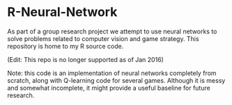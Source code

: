 # R-Neural-Network
As part of a group research project we attempt to use neural networks to solve problems related to computer vision and game strategy. This repository is home to my R source code. 

(Edit: This repo is no longer supported as of Jan 2016)

Note: this code is an implementation of neural networks completely from scratch, along with Q-learning code for several games. Although it is messy and somewhat incomplete, it might provide a useful baseline for future research.

